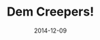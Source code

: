 ---
title: "Dem Creepers!"
date: 2014-12-09
header:
  teaser: /assets/images/portfolio/dem-creepers.jpg
---